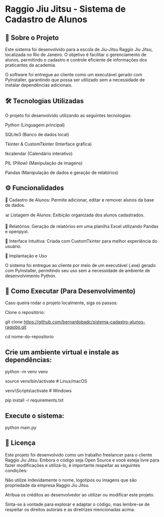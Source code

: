 # Raggio Jiu Jitsu - Sistema de Cadastro de Alunos

## 📌 Sobre o Projeto

Este sistema foi desenvolvido para a escola de Jiu-Jitsu Raggio Jiu Jitsu, localizada no Rio de Janeiro. O objetivo é facilitar o gerenciamento de alunos, permitindo o cadastro e controle eficiente de informações dos praticantes da academia.

O software foi entregue ao cliente como um executável gerado com PyInstaller, garantindo que possa ser utilizado sem a necessidade de instalar dependências adicionais.

## 🛠️ Tecnologias Utilizadas

O projeto foi desenvolvido utilizando as seguintes tecnologias:

Python (Linguagem principal)

SQLite3 (Banco de dados local)

Tkinter & CustomTkinter (Interface gráfica)

tkcalendar (Calendário interativo)

PIL (Pillow) (Manipulação de imagens)

Pandas (Manipulação de dados e geração de relatórios)

## ⚙️ Funcionalidades

📌 Cadastro de Alunos: Permite adicionar, editar e remover alunos da base de dados.

📊 Listagem de Alunos: Exibição organizada dos alunos cadastrados.

📝 Relatórios: Geração de relatórios em uma planilha Excel utilizando Pandas e openpyxl.

🎨 Interface Intuitiva: Criada com CustomTkinter para melhor experiência do usuário.

🚀 Implantação e Uso

O sistema foi entregue ao cliente por meio de um executável (.exe) gerado com PyInstaller, permitindo seu uso sem a necessidade de ambiente de desenvolvimento Python.

## 🔧 Como Executar (Para Desenvolvimento)

Caso queira rodar o projeto localmente, siga os passos:

Clone o repositório:

git clone https://github.com/bernardobadc/sistema-cadastro-alunos-ragiobjj.git

cd nome-do-repositorio

## Crie um ambiente virtual e instale as dependências:

python -m venv venv

source venv/bin/activate  # Linux/macOS

venv\Scripts\activate     # Windows

pip install -r requirements.txt

## Execute o sistema:

python main.py

## 📜 Licença

Este projeto foi desenvolvido como um trabalho freelancer para o cliente Raggio Jiu Jitsu. Embora o código seja Open Source e você esteja livre para fazer modificações e utilizá-lo, é importante respeitar as seguintes condições:

Não utilize indevidamente o nome, logotipos ou imagens que são propriedade da empresa Raggio Jiu Jitsu.

Atribua os créditos ao desenvolvedor ao utilizar ou modificar este projeto.

Sinta-se à vontade para explorar e adaptar o código, mas lembre-se de respeitar os direitos autorais e as diretrizes mencionadas acima.
